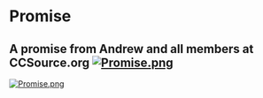 # Promise
A promise from Andrew and all members at CCSource.org
[![Promise.png](Promise.png)](Promise.pdf)
---
[![Promise.png](Promise.zh.png)](Promise.zh.pdf)
